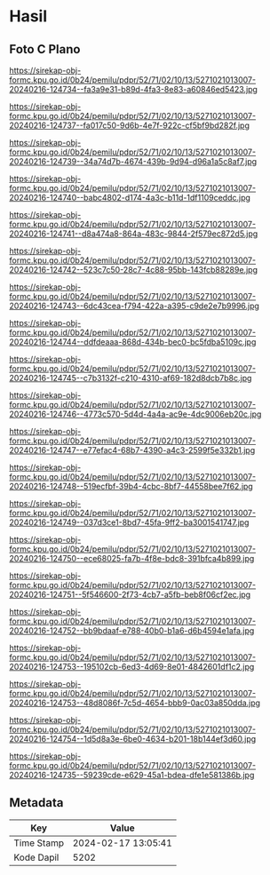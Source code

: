 # Hasil

## Foto C Plano

https://sirekap-obj-formc.kpu.go.id/0b24/pemilu/pdpr/52/71/02/10/13/5271021013007-20240216-124734--fa3a9e31-b89d-4fa3-8e83-a60846ed5423.jpg

https://sirekap-obj-formc.kpu.go.id/0b24/pemilu/pdpr/52/71/02/10/13/5271021013007-20240216-124737--fa017c50-9d6b-4e7f-922c-cf5bf9bd282f.jpg

https://sirekap-obj-formc.kpu.go.id/0b24/pemilu/pdpr/52/71/02/10/13/5271021013007-20240216-124739--34a74d7b-4674-439b-9d94-d96a1a5c8af7.jpg

https://sirekap-obj-formc.kpu.go.id/0b24/pemilu/pdpr/52/71/02/10/13/5271021013007-20240216-124740--babc4802-d174-4a3c-b11d-1df1109ceddc.jpg

https://sirekap-obj-formc.kpu.go.id/0b24/pemilu/pdpr/52/71/02/10/13/5271021013007-20240216-124741--d8a474a8-864a-483c-9844-2f579ec872d5.jpg

https://sirekap-obj-formc.kpu.go.id/0b24/pemilu/pdpr/52/71/02/10/13/5271021013007-20240216-124742--523c7c50-28c7-4c88-95bb-143fcb88289e.jpg

https://sirekap-obj-formc.kpu.go.id/0b24/pemilu/pdpr/52/71/02/10/13/5271021013007-20240216-124743--6dc43cea-f794-422a-a395-c9de2e7b9996.jpg

https://sirekap-obj-formc.kpu.go.id/0b24/pemilu/pdpr/52/71/02/10/13/5271021013007-20240216-124744--ddfdeaaa-868d-434b-bec0-bc5fdba5109c.jpg

https://sirekap-obj-formc.kpu.go.id/0b24/pemilu/pdpr/52/71/02/10/13/5271021013007-20240216-124745--c7b3132f-c210-4310-af69-182d8dcb7b8c.jpg

https://sirekap-obj-formc.kpu.go.id/0b24/pemilu/pdpr/52/71/02/10/13/5271021013007-20240216-124746--4773c570-5d4d-4a4a-ac9e-4dc9006eb20c.jpg

https://sirekap-obj-formc.kpu.go.id/0b24/pemilu/pdpr/52/71/02/10/13/5271021013007-20240216-124747--e77efac4-68b7-4390-a4c3-2599f5e332b1.jpg

https://sirekap-obj-formc.kpu.go.id/0b24/pemilu/pdpr/52/71/02/10/13/5271021013007-20240216-124748--519ecfbf-39b4-4cbc-8bf7-44558bee7f62.jpg

https://sirekap-obj-formc.kpu.go.id/0b24/pemilu/pdpr/52/71/02/10/13/5271021013007-20240216-124749--037d3ce1-8bd7-45fa-9ff2-ba3001541747.jpg

https://sirekap-obj-formc.kpu.go.id/0b24/pemilu/pdpr/52/71/02/10/13/5271021013007-20240216-124750--ece68025-fa7b-4f8e-bdc8-391bfca4b899.jpg

https://sirekap-obj-formc.kpu.go.id/0b24/pemilu/pdpr/52/71/02/10/13/5271021013007-20240216-124751--5f546600-2f73-4cb7-a5fb-beb8f06cf2ec.jpg

https://sirekap-obj-formc.kpu.go.id/0b24/pemilu/pdpr/52/71/02/10/13/5271021013007-20240216-124752--bb9bdaaf-e788-40b0-b1a6-d6b4594e1afa.jpg

https://sirekap-obj-formc.kpu.go.id/0b24/pemilu/pdpr/52/71/02/10/13/5271021013007-20240216-124753--195102cb-6ed3-4d69-8e01-4842601df1c2.jpg

https://sirekap-obj-formc.kpu.go.id/0b24/pemilu/pdpr/52/71/02/10/13/5271021013007-20240216-124753--48d8086f-7c5d-4654-bbb9-0ac03a850dda.jpg

https://sirekap-obj-formc.kpu.go.id/0b24/pemilu/pdpr/52/71/02/10/13/5271021013007-20240216-124754--1d5d8a3e-6be0-4634-b201-18b144ef3d60.jpg

https://sirekap-obj-formc.kpu.go.id/0b24/pemilu/pdpr/52/71/02/10/13/5271021013007-20240216-124735--59239cde-e629-45a1-bdea-dfe1e581386b.jpg


## Metadata

| Key        | Value               |
| ---------- | ------------------- |
| Time Stamp | 2024-02-17 13:05:41 |
| Kode Dapil | 5202                |




